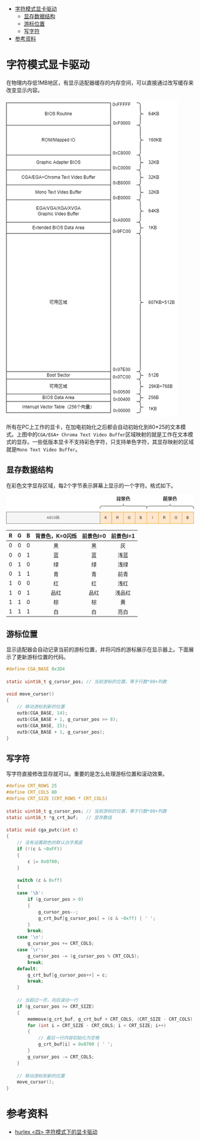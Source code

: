 - [字符模式显卡驱动](#字符模式显卡驱动)
  - [显存数据结构](#显存数据结构)
  - [游标位置](#游标位置)
  - [写字符](#写字符)
- [参考资料](#参考资料)

# 字符模式显卡驱动

在物理内存低1MB地区，有显示适配器缓存的内存空间，可以直接通过改写缓存来改变显示内容。

![real-pmem](real-pmem.png)

所有在PC上工作的显卡，在加电初始化之后都会自动初始化到80*25的文本模式。上图中的`CGA/EGA+ Chroma Text Video Buffer`区域映射的就是工作在文本模式的显存。一些低版本显卡不支持彩色字符，只支持单色字符，其显存映射的区域就是`Mono Text Video Buffer`。

## 显存数据结构

在彩色文字显存区域，每2个字节表示屏幕上显示的一个字符。格式如下。

![color-text](color-text.png)

|   R   |   G   |   B   | 背景色，K=0闪烁 | 前景色I=0 | 前景色I=1 |
| :---: | :---: | :---: | :-------------: | :-------: | :-------: |
|   0   |   0   |   0   |       黑        |    黑     |    灰     |
|   0   |   0   |   1   |       蓝        |    蓝     |   浅蓝    |
|   0   |   1   |   0   |       绿        |    绿     |   浅绿    |
|   0   |   1   |   1   |       青        |    青     |   前青    |
|   1   |   0   |   0   |       红        |    红     |   浅红    |
|   1   |   0   |   1   |      品红       |   品红    |  浅品红   |
|   1   |   1   |   0   |       棕        |    棕     |    黄     |
|   1   |   1   |   1   |       白        |    白     |   亮白    |

## 游标位置

显示适配器会自动记录当前的游标位置，并将闪烁的游标展示在显示器上。下面展示了更新游标位置的代码。

```c
#define CGA_BASE 0x3D4

static uint16_t g_cursor_pos; // 当前游标的位置，等于行数*80+列数

void move_cursor()
{
    // 移动游标到新的位置
    outb(CGA_BASE, 14);
    outb(CGA_BASE + 1, g_cursor_pos >> 8);
    outb(CGA_BASE, 15);
    outb(CGA_BASE + 1, g_cursor_pos);
}
```

## 写字符

写字符直接修改显存就可以。重要的是怎么处理游标位置和滚动效果。

```c
#define CRT_ROWS 25
#define CRT_COLS 80
#define CRT_SIZE (CRT_ROWS * CRT_COLS)

static uint16_t g_cursor_pos; // 当前游标的位置，等于行数*80+列数
static uint16_t *g_crt_buf;   // 显存数组

static void cga_putc(int c)
{
    // 没有设置颜色的默认白字黑底
    if (!(c & ~0xFF))
    {
        c |= 0x0700;
    }

    switch (c & 0xff)
    {
    case '\b':
        if (g_cursor_pos > 0)
        {
            g_cursor_pos--;
            g_crt_buf[g_cursor_pos] = (c & ~0xff) | ' ';
        }
        break;
    case '\n':
        g_cursor_pos += CRT_COLS;
    case '\r':
        g_cursor_pos -= (g_cursor_pos % CRT_COLS);
        break;
    default:
        g_crt_buf[g_cursor_pos++] = c;
        break;
    }

    // 当超过一页，向后滚动一行
    if (g_cursor_pos >= CRT_SIZE)
    {
        memmove(g_crt_buf, g_crt_buf + CRT_COLS, (CRT_SIZE - CRT_COLS) * sizeof(uint16_t));
        for (int i = CRT_SIZE - CRT_COLS; i < CRT_SIZE; i++)
        {
            // 最后一行内容初始化为空格
            g_crt_buf[i] = 0x0700 | ' ';
        }
        g_cursor_pos -= CRT_COLS;
    }

    // 移动游标到新的位置
    move_cursor();
}
```


# 参考资料

- [hurlex <四> 字符模式下的显卡驱动](https://www.bilibili.com/read/cv4526043/)

